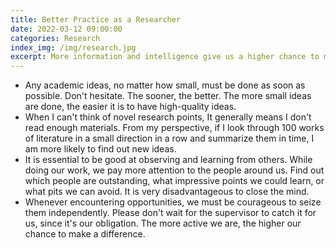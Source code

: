 ```yaml
---
title: Better Practice as a Researcher
date: 2022-03-12 09:00:00
categories: Research
index_img: /img/research.jpg
excerpt: More information and intelligence give us a higher chance to make a difference.
---
```


- Any academic ideas, no matter how small, must be done as soon as possible. Don't hesitate. The sooner, the better. The more small ideas are done, the easier it is to have high-quality ideas.
- When I can't think of novel research points, It generally means I don't read enough materials. From my perspective, if I look through 100 works of literature in a small direction in a row and summarize them in time, I am more likely to find out new ideas.
- It is essential to be good at observing and learning from others. While doing our work, we pay more attention to the people around us. Find out which people are outstanding, what impressive points we could learn, or what pits we can avoid. It is very disadvantageous to close the mind. 
- Whenever encountering opportunities, we must be courageous to seize them independently. Please don't wait for the supervisor to catch it for us, since it's our obligation. The more active we are, the higher our chance to make a difference.